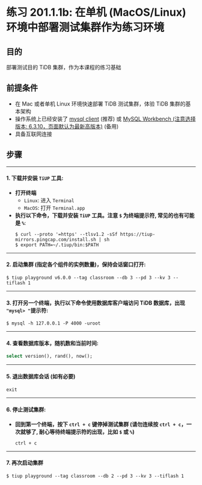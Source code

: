 # **练习 201.1.1b: 在单机 (MacOS/Linux) 环境中部署测试集群作为练习环境**

## **目的**
部署测试目的 TiDB 集群，作为本课程的练习基础

## **前提条件**
+ 在 Mac 或者单机 Linux 环境快速部署 TiDB 测试集群，体验 TiDB 集群的基本架构
+ 操作系统上已经安装了 [mysql client](https://cn.bing.com/search?q=MacOS+mysql+client+%E5%AE%89%E8%A3%85) (推荐) 或 [MySQL Workbench (注意选择版本: 6.3.10，页面默认为最新高版本)](https://downloads.mysql.com/archives/workbench/) (备用)
+ 具备互联网连接

## **步骤**

-----------------------------------------------
#### 1. 下载并安装 `TiUP` 工具:
+ **打开终端**
  + `Linux`: 进入 `Terminal`
  + `MacOS`: 打开 `Terminal.app`
+ **执行以下命令，下载并安装 `TiUP` 工具。注意 `$` 为终端提示符, 常见的也有可能是 `%`**:
  ```
  $ curl --proto '=https' --tlsv1.2 -sSf https://tiup-mirrors.pingcap.com/install.sh | sh
  $ export PATH=~/.tiup/bin:$PATH
  ```

-----------------------------------------------
#### 2. 启动集群 (指定各个组件的实例数量)，保持会话窗口打开:
```
$ tiup playground v6.0.0 --tag classroom --db 3 --pd 3 --kv 3 --tiflash 1
```

-----------------------------------------------
#### 3. 打开另一个终端，执行以下命令使用数据库客户端访问 TiDB 数据库，出现 `"mysql> "`提示符:
```
$ mysql -h 127.0.0.1 -P 4000 -uroot
```

-----------------------------------------------
#### 4. 查看数据库版本，随机数和当前时间:
```sql
select version(), rand(), now();
```

-----------------------------------------------
#### 5. 退出数据库会话 (如有必要)
```sql
exit
```

-----------------------------------------------
#### 6. 停止测试集群:
+ **回到第一个终端，按下 `ctrl + c` 键停掉测试集群 (请勿连续按 `ctrl + c`，一次就够了, 耐心等待终端提示符的出现，比如 `$` 或 `%`)**
  ```
  ctrl + c
  ```

-----------------------------------------------
#### 7. 再次启动集群
```
$ tiup playground --tag classroom --db 2 --pd 3 --kv 3 --tiflash 1
```

